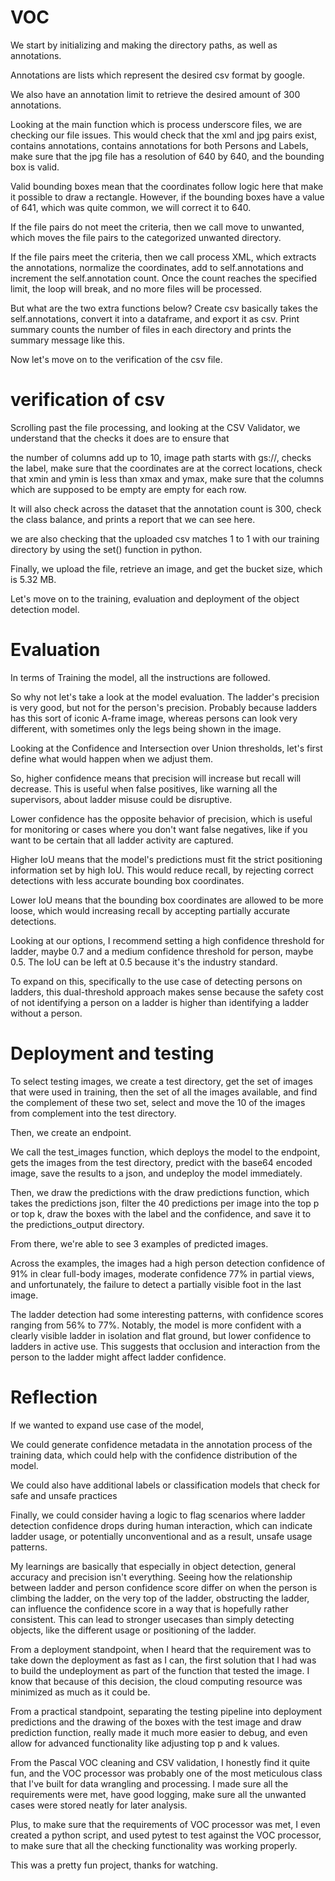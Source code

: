 # VOC
We start by initializing and making the directory paths, as well as annotations.

Annotations are lists which represent the desired csv format by google.

We also have an annotation limit to retrieve the desired amount of 300 annotations.

Looking at the main function which is process underscore files, we are checking our file issues. This would check that the xml and jpg pairs exist, contains annotations, contains annotations for both Persons and Labels, make sure that the jpg file has a resolution of 640 by 640, and the bounding box is valid.

Valid bounding boxes mean that the coordinates follow logic here that make it possible to draw a rectangle. However, if the bounding boxes have a value of 641, which was quite common, we will correct it to 640.

If the file pairs do not meet the criteria, then we call move to unwanted, which moves the file pairs to the categorized unwanted directory.

If the file pairs meet the criteria, then we call process XML, which extracts the annotations, normalize the coordinates, add to self.annotations and increment the self.annotation count. Once the count reaches the specified limit, the loop will break, and no more files will be processed.

But what are the two extra functions below? Create csv basically takes the self.annotations, convert it into a dataframe, and export it as csv. Print summary counts the number of files in each directory and prints the summary message like this.

Now let's move on to the verification of the csv file.

# verification of csv
Scrolling past the file processing, and looking at the CSV Validator, we understand that the checks it does are to ensure that 

the number of columns add up to 10,
image path starts with gs://,
checks the label, 
make sure that the coordinates are at the correct locations, 
check that xmin and ymin is less than xmax and ymax,
make sure that the columns which are supposed to be empty are empty for each row.

It will also check across the dataset that 
the annotation count is 300,
check the class balance,
and prints a report that we can see here.

we are also checking that the uploaded csv matches 1 to 1 with our training directory by using the set() function in python.

Finally, we upload the file,
retrieve an image,
and get the bucket size, which is 5.32 MB.

Let's move on to the training, evaluation and deployment of the object detection model.

# Evaluation
In terms of Training the model, all the instructions are followed.

So why not let's take a look at the model evaluation. The ladder's precision is very good, but not for the person's precision. Probably because ladders has this sort of iconic A-frame image, whereas persons can look very different, with sometimes only the legs being shown in the image.

Looking at the Confidence and Intersection over Union thresholds, let's first define what would happen when we adjust them. 

So, higher confidence means that precision will increase but recall will decrease. This is useful when false positives, like warning all the supervisors, about ladder misuse could be disruptive.

Lower confidence has the opposite behavior of precision, which is useful for monitoring or cases where you don't want false negatives, like if you want to be certain that all ladder activity are captured.

Higher IoU means that the model's predictions must fit the strict positioning information set by high IoU. This would reduce recall, by rejecting correct detections with less accurate bounding box coordinates.

Lower IoU means that the bounding box coordinates are allowed to be more loose, which would increasing recall by accepting partially accurate detections.

Looking at our options, I recommend setting a high confidence threshold for ladder, maybe 0.7 and a medium confidence threshold for person, maybe 0.5. The IoU can be left at 0.5 because it's the industry standard.

To expand on this, specifically to the use case of detecting persons on ladders, this dual-threshold approach makes sense because the safety cost of not identifying a person on a ladder is higher than identifying a ladder without a person. 

# Deployment and testing

To select testing images, we create a test directory, get the set of images that were used in training, then the set of all the images available, and find the complement of these two set, select and move the 10 of the images from complement into the test directory.

Then, we create an endpoint.

We call the test_images function, which deploys the model to the endpoint, gets the images from the test directory, predict with the base64 encoded image, save the results to a json, and undeploy the model immediately.

Then, we draw the predictions with the draw predictions function, which takes the predictions json, filter the 40 predictions per image into the top p or top k, draw the boxes with the label and the confidence, and save it to the predictions_output directory.

From there, we're able to see 3 examples of predicted images.

Across the examples, the images had a high person detection confidence of 91% in clear full-body images, moderate confidence 77% in partial views, and unfortunately, the failure to detect a partially visible foot in the last image.

The ladder detection had some interesting patterns, with confidence scores ranging from 56% to 77%. Notably, the model is more confident with a clearly visible ladder in isolation and flat ground, but lower confidence to ladders in active use. This suggests that occlusion and interaction from the person to the ladder might affect ladder confidence.

# Reflection

If we wanted to expand use case of the model, 

We could generate confidence metadata in the annotation process of the training data, which could help with the confidence distribution of the model.

We could also have additional labels or classification models that check for safe and unsafe practices

Finally, we could consider having a logic to flag scenarios where ladder detection confidence drops during human interaction, which can indicate ladder usage, or potentially unconventional and as a result, unsafe usage patterns.

My learnings are basically that especially in object detection, general accuracy and precision isn't everything. Seeing how the relationship between ladder and person confidence score differ on when the person is climbing the ladder, on the very top of the ladder, obstructing the ladder, can influence the confidence score in a way that is hopefully rather consistent. This can lead to stronger usecases than simply detecting objects, like the different usage or positioning of the ladder.

From a deployment standpoint, when I heard that the requirement was to take down the deployment as fast as I can, the first solution that I had was to build the undeployment as part of the function that tested the image. I know that because of this decision, the cloud computing resource was minimized as much as it could be.

From a practical standpoint, separating the testing pipeline into deployment predictions and the drawing of the boxes with the test image and draw prediction function, really made it much more easier to debug, and even allow for advanced functionality like adjusting top p and k values.

From the Pascal VOC cleaning and CSV validation, I honestly find it quite fun, and the VOC processor was probably one of the most meticulous class that I've built for data wrangling and processing. I made sure all the requirements were met, have good logging, make sure all the unwanted cases were stored neatly for later analysis. 

Plus, to make sure that the requirements of VOC processor was met, I even created a python script, and used pytest to test against the VOC processor, to make sure that all the checking functionality was working properly.

This was a pretty fun project, thanks for watching.
